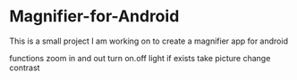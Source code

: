 # Magnifier-for-Android
This is a small project I am working on to create a magnifier app for android

functions
zoom in and out
turn on.off light if exists
take picture
change contrast
